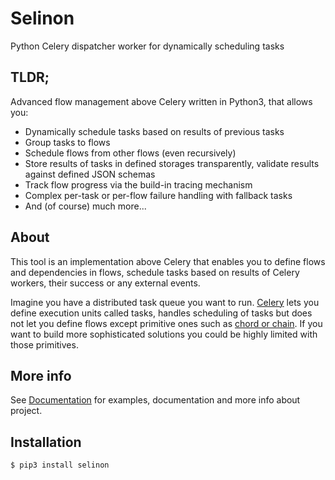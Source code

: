 # Selinon
Python Celery dispatcher worker for dynamically scheduling tasks

## TLDR;

Advanced flow management above Celery written in Python3, that allows you:

  - Dynamically schedule tasks based on results of previous tasks
  - Group tasks to flows
  - Schedule flows from other flows (even recursively)
  - Store results of tasks in defined storages transparently, validate results against defined JSON schemas
  - Track flow progress via the build-in tracing mechanism
  - Complex per-task or per-flow failure handling with fallback tasks
  - And (of course) much more...

## About

This tool is an implementation above Celery that enables you to define flows and dependencies in flows, schedule tasks based on results of Celery workers, their success or any external events.

Imagine you have a distributed task queue you want to run. [Celery](http://www.celeryproject.org/) lets you define execution units called tasks, handles scheduling of tasks but does not let you define flows except primitive ones such as [chord or chain](http://docs.celeryproject.org/en/latest/userguide/canvas.html). If you want to build more sophisticated solutions you could be highly limited with those primitives.

## More info

See [Documentation](https://selinon.github.io/selinon) for examples, documentation and more info about project.

## Installation

```
$ pip3 install selinon
```


